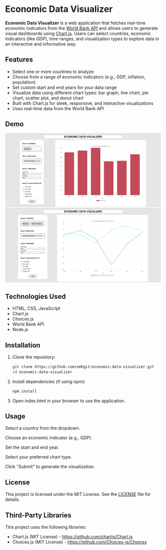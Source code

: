 # Economic Data Visualizer

**Economic Data Visualizer** is a web application that fetches real-time economic indicators from the [World Bank API](https://data.worldbank.org/) and allows users to generate visual dashboards using [Chart.js](https://www.chartjs.org/). Users can select countries, economic indicators (like GDP), time ranges, and visualization types to explore data in an interactive and informative way.

## Features

- Select one or more countries to analyze
- Choose from a range of economic indicators (e.g., GDP, inflation, population)
- Set custom start and end years for your data range
- Visualize data using different chart types: bar graph, line chart, pie chart, scatter plot, and donut chart
- Built with Chart.js for sleek, responsive, and interactive visualizations
- Uses real-time data from the World Bank API

## Demo

![Bar Graph Screenshot](image.png)
![Line Graph Screenshot](image-1.png)

## Technologies Used

- HTML, CSS, JavaScript
- Chart.js
- Choices.js
- World Bank API
- Node.js 

## Installation

1. Clone the repository:
   ```bash
   git clone https://github.com/emhgit/economic-data-visualizer.git
   cd economic-data-visualizer
2. Install dependencies (if using npm):
    ```bash
    npm install
3. Open index.html in your browser to use the application.

## Usage
Select a country from the dropdown.

Choose an economic indicator (e.g., GDP).

Set the start and end year.

Select your preferred chart type.

Click "Submit" to generate the visualization.

## License

This project is licensed under the MIT License. See the [LICENSE](./LICENSE) file for details.

## Third-Party Libraries

This project uses the following libraries:

- Chart.js (MIT License) - https://github.com/chartjs/Chart.js
- Choices.js (MIT License) - https://github.com/Choices-js/Choices
